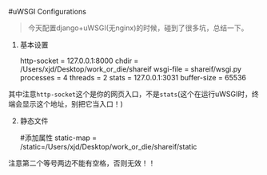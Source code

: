 #uWSGI Configurations

> 今天配置django+uWSGI(无nginx)的时候，碰到了很多坑，总结一下。

1. 基本设置

    http-socket = 127.0.0.1:8000
    chdir       = /Users/xjd/Desktop/work_or_die/shareif
    wsgi-file   = shareif/wsgi.py
    processes   = 4
    threads     = 2
    stats       = 127.0.0.1:3031
    buffer-size = 65536

其中注意`http-socket`这个是你的网页入口，不是`stats`(这个在运行uWSGI时，终端会显示这个地址，别把它当入口！)

2. 静态文件
    
    #添加属性 
    static-map  = /static=/Users/xjd/Desktop/work_or_die/shareif/static

注意第二个等号两边不能有空格，否则无效！！
